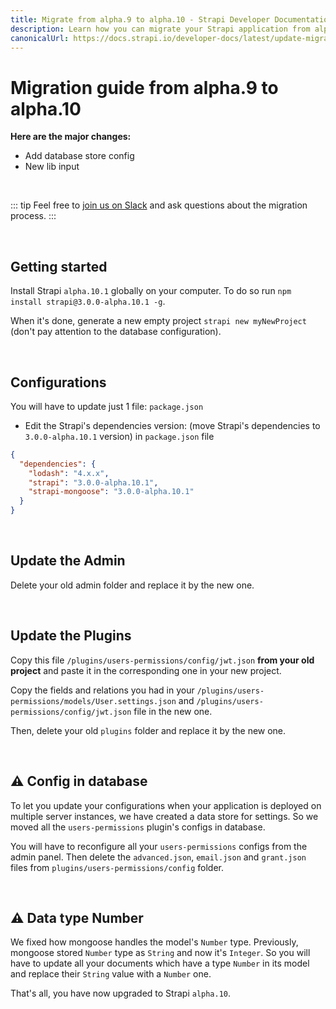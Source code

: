 ```yaml
---
title: Migrate from alpha.9 to alpha.10 - Strapi Developer Documentation
description: Learn how you can migrate your Strapi application from alpha.9 to alpha.10.
canonicalUrl: https://docs.strapi.io/developer-docs/latest/update-migration-guides/migration-guides/migration-guide-alpha.9-to-alpha.10.html
---
```


# Migration guide from alpha.9 to alpha.10

**Here are the major changes:**

- Add database store config
- New lib input

<br>

::: tip
Feel free to [join us on Slack](http://slack.strapi.io) and ask questions about the migration process.
:::

<br>

## Getting started

Install Strapi `alpha.10.1` globally on your computer. To do so run `npm install strapi@3.0.0-alpha.10.1 -g`.

When it's done, generate a new empty project `strapi new myNewProject` (don't pay attention to the database configuration).

<br>

## Configurations

You will have to update just 1 file: `package.json`

- Edit the Strapi's dependencies version: (move Strapi's dependencies to `3.0.0-alpha.10.1` version) in `package.json` file

```json
{
  "dependencies": {
    "lodash": "4.x.x",
    "strapi": "3.0.0-alpha.10.1",
    "strapi-mongoose": "3.0.0-alpha.10.1"
  }
}
```

<br>

## Update the Admin

Delete your old admin folder and replace it by the new one.

<br>

## Update the Plugins

Copy this file `/plugins/users-permissions/config/jwt.json` **from your old project** and paste it in the corresponding one in your new project.

Copy the fields and relations you had in your `/plugins/users-permissions/models/User.settings.json` and `/plugins/users-permissions/config/jwt.json` file in the new one.

Then, delete your old `plugins` folder and replace it by the new one.

<br>

## ⚠️ Config in database

To let you update your configurations when your application is deployed on multiple server instances, we have created a data store for settings. So we moved all the `users-permissions` plugin's configs in database.

You will have to reconfigure all your `users-permissions` configs from the admin panel. Then delete the `advanced.json`, `email.json` and `grant.json` files from `plugins/users-permissions/config` folder.

<br>

## ⚠️ Data type Number

We fixed how mongoose handles the model's `Number` type. Previously, mongoose stored `Number` type as `String` and now it's `Integer`. So you will have to update all your documents which have a type `Number` in its model and replace their `String` value with a `Number` one.

That's all, you have now upgraded to Strapi `alpha.10`.
